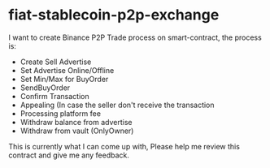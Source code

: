 # fiat-stablecoin-p2p-exchange

I want to create Binance P2P Trade process on smart-contract, the process is: 
- Create Sell Advertise
- Set Advertise Online/Offline
- Set Min/Max for BuyOrder
- SendBuyOrder
- Confirm Transaction
- Appealing (In case the seller don't receive the transaction
- Processing platform fee
- Withdraw balance from advertise 
- Withdraw from vault (OnlyOwner)

This is currently what I can come up with, Please help me review this contract and give me any feedback.
